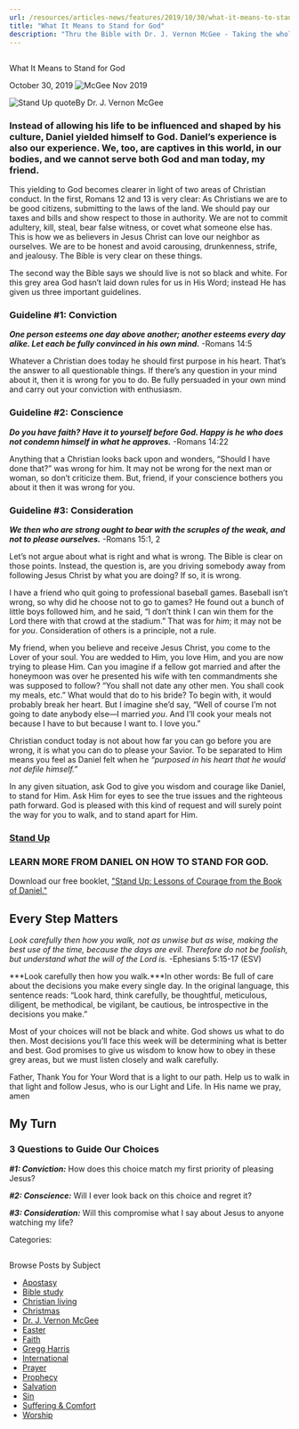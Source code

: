 ```yaml
---
url: /resources/articles-news/features/2019/10/30/what-it-means-to-stand-for-god
title: "What It Means to Stand for God"
description: "Thru the Bible with Dr. J. Vernon McGee - Taking the whole Word to the whole world"
---
```







## 
 What It Means to Stand for God


October 30, 2019
![McGee Nov 2019](https://ttb.org/images/default-source/Features-and-News/mcgee-nov-2019.jpg?sfvrsn=30ac1e16_0 "McGee Nov 2019")




![Stand Up quote](/images/default-source/Features-and-News/stand-up-quote.jpg?sfvrsn=f9ad1e16_0&MaxWidth=250&MaxHeight=&ScaleUp=false&Quality=High&Method=ResizeFitToAreaArguments&Signature=89CC34727A208D1B622CFAA74EA8DEAA7FF00AE1 "Stand Up quote")By Dr. J. Vernon McGee


### Instead of allowing his life to be influenced and shaped by his culture, Daniel yielded himself to God. Daniel’s experience is also our experience. We, too, are captives in this world, in our bodies, and we cannot serve both God and man today, my friend.


This yielding to God becomes clearer in light of two areas of Christian conduct. In the first, Romans 12 and 13 is very clear: As Christians we are to be good citizens, submitting to the laws of the land. We should pay our taxes and bills and show respect to those in authority. We are not to commit adultery, kill, steal, bear false witness, or covet what someone else has. This is how we as believers in Jesus Christ can love our neighbor as ourselves. We are to be honest and avoid carousing, drunkenness, strife, and jealousy. The Bible is very clear on these things.


The second way the Bible says we should live is not so black and white. For this grey area God hasn’t laid down rules for us in His Word; instead He has given us three important guidelines. 


### Guideline #1: Conviction


***One person esteems one day above another; another esteems every day alike. Let each be fully convinced in his own mind.*** -Romans 14:5 


Whatever a Christian does today he should first purpose in his heart. That’s the answer to all questionable things. If there’s any question in your mind about it, then it is wrong for you to do. Be fully persuaded in your own mind and carry out your conviction with enthusiasm.


### Guideline #2: Conscience


***Do you have faith? Have it to yourself before God. Happy is he who does not condemn himself in what he approves.*** -Romans 14:22


Anything that a Christian looks back upon and wonders, “Should I have done that?” was wrong for him. It may not be wrong for the next man or woman, so don’t criticize them. But, friend, if your conscience bothers you about it then it was wrong for you.


### Guideline #3: Consideration


***We then who are strong ought to bear with the scruples of the weak, and not to please ourselves.*** -Romans 15:1, 2


Let’s not argue about what is right and what is wrong. The Bible is clear on those points. Instead, the question is, are you driving somebody away from following Jesus Christ by what you are doing? If so, it is wrong.


I have a friend who quit going to professional baseball games. Baseball isn’t wrong, so why did he choose not to go to games? He found out a bunch of little boys followed him, and he said, “I don’t think I can win them for the Lord there with that crowd at the stadium.” That was for *him*; it may not be for *you*. Consideration of others is a principle, not a rule.


My friend, when you believe and receive Jesus Christ, you come to the Lover of your soul. You are wedded to Him, you love Him, and you are now trying to please Him. Can you imagine if a fellow got married and after the honeymoon was over he presented his wife with ten commandments she was supposed to follow? “You shall not date any other men. You shall cook my meals, etc.” What would that do to his bride? To begin with, it would probably break her heart. But I imagine she’d say, “Well of course I’m not going to date anybody else—I married *you*. And I’ll cook your meals not because I have to but because I want to. I love you.”


Christian conduct today is not about how far you can go before you are wrong, it is what you can do to please your Savior. To be separated to Him means you feel as Daniel felt when he *“purposed in his heart that he would not defile himself.”*


In any given situation, ask God to give you wisdom and courage like Daniel, to stand for Him. Ask Him for eyes to see the true issues and the righteous path forward. God is pleased with this kind of request and will surely point the way for you to walk, and to stand apart for Him.   

  




### [Stand Up](/docs/default-source/Booklets/ttb_stand-up.pdf?sfvrsn=3bb21e16_2)


### LEARN MORE FROM DANIEL ON HOW TO STAND FOR GOD.


Download our free booklet, ["Stand Up: Lessons of Courage from the Book of Daniel."](/docs/default-source/Booklets/ttb_stand-up.pdf?sfvrsn=3bb21e16_2 "'Stand Up: Lessons of Courage from the Book of Daniel.'")


## Every Step Matters


*Look carefully then how you walk, not as unwise but as wise, making the best use of the time, because the days are evil. Therefore do not be foolish, but understand what the will of the Lord is.* -Ephesians 5:15-17 (ESV)


***Look carefully then how you walk.***In other words: Be full of care about the decisions you make every single day. In the original language, this sentence reads: “Look hard, think carefully, be thoughtful, meticulous, diligent, be methodical, be vigilant, be cautious, be introspective in the decisions you make.”  


Most of your choices will not be black and white. God shows us what to do then. Most decisions you’ll face this week will be determining what is better and best. God promises to give us wisdom to know how to obey in these grey areas, but we must listen closely and walk carefully. 


Father, Thank You for Your Word that is a light to our path. Help us to walk in that light and follow Jesus, who is our Light and Life. In His name we pray, amen 


 


## My Turn


### 3 Questions to Guide Our Choices


***#1: Conviction:*** How does this choice match my first priority of pleasing Jesus? 


***#2: Conscience:*** Will I ever look back on this choice and regret it? 


***#3: Consideration:*** Will this compromise what I say about Jesus to anyone watching my life?


   

  





Categories: 









## 
 Browse Posts by Subject


* [Apostasy](/resources/articles-news/-in-tags/tags/Apostasy)
* [Bible study](/resources/articles-news/-in-tags/tags/Bible-study)
* [Christian living](/resources/articles-news/-in-tags/tags/Christian-living)
* [Christmas](/resources/articles-news/-in-tags/tags/Christmas)
* [Dr. J. Vernon McGee](/resources/articles-news/-in-tags/tags/Dr-J-Vernon-McGee)
* [Easter](/resources/articles-news/-in-tags/tags/easter)
* [Faith](/resources/articles-news/-in-tags/tags/Faith)
* [Gregg Harris](/resources/articles-news/-in-tags/tags/Gregg-Harris)
* [International](/resources/articles-news/-in-tags/tags/International)
* [Prayer](/resources/articles-news/-in-tags/tags/prayer)
* [Prophecy](/resources/articles-news/-in-tags/tags/Prophecy)
* [Salvation](/resources/articles-news/-in-tags/tags/Salvation)
* [Sin](/resources/articles-news/-in-tags/tags/sin)
* [Suffering & Comfort](/resources/articles-news/-in-tags/tags/Suffering-Comfort)
* [Worship](/resources/articles-news/-in-tags/tags/worship)






